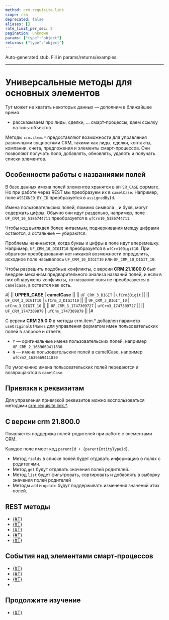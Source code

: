 ```yaml
---
method: crm.requisite.link
scope: crm
deprecated: false
aliases: []
rate_limit_per_sec: 2
pagination: unknown
params: {"type":"object"}
returns: {"type":"object"}
---
```


Auto-generated stub. Fill in params/returns/examples.

---

# Универсальные методы для основных элементов 



Тут может не хватать некоторых данных — дополним в ближайшее время







- рассказываем про лиды, сделки, … смарт-процессы, даем ссылку на типы объектов





Методы `crm.item.*` предоставляют возможности для управления различными сущностями CRM, такими как лиды, сделки, контакты, компании, счета, предложения и элементы смарт-процессов. 
Они позволяют получать поля, добавлять, обновлять, удалять и получать списки элементов.

## Особенности работы с названиями полей

В базе данных имена полей элементов хранятся в `UPPER_CASE` формате. Но при работе через REST мы преобразуем их в `camelCase`. Например, поле `ASSIGNED_BY_ID` преобразуется в `assignedById`.

Имена пользовательских полей, помимо символа `_` и букв, могут содержать цифры. Обычно они идут раздельно, например, поле `UF_CRM_10_5186744711` преобразуется в `ufCrm10_5186744711`.

Чтобы код выглядел более читаемым, подчеркивания между цифрами остаются, а остальные — убираются.

Проблемы начинаются, когда буквы и цифры в поле идут вперемешку. Например, `UF_CRM_10_DIGIT10` преобразуется в `ufCrm10Digit10`. При обратном преобразовании нет никакой возможности определить, исходное поле называлось `UF_CRM_10_DIGIT10` или `UF_CRM_10_DIGIT_10`.

Чтобы разрешить подобные конфликты, с версии **CRM 21.1800.0** был внедрен механизм предварительного анализа названий полей, и если в них обнаружены конфликты, то название поля не преобразуется в `camelCase`, а остается как есть.

#|
|| **UPPER_CASE** | **camelCase** ||
|| `UF_CRM_3_DIGIT` | `ufCrm3Digit` ||
|| `UF_CRM_3_DIGIT10` | `ufCrm_3_DIGIT10` ||
|| `UF_CRM_3_DIGIT_10` | `ufCrm_3_DIGIT_10` ||
|| `UF_CRM_3_1747309727` | `ufCrm3_1747309727` ||
|| `UF_CRM_1747309879` | `ufCrm_1747309879` ||
|#

С версии **CRM 25.0.0** в методы crm.item.* добавлен параметр `useOriginalUfNames` для управления форматом имен пользовательских полей в запросе и ответе: 
- `Y` — оригинальные имена пользовательских полей, например `UF_CRM_2_1639669411830`
- `N` — имена пользовательских полей в camelCase, например `ufCrm2_1639669411830`

По умолчанию имена пользовательских полей передаются и возвращаются в `camelCase`.

## Привязка к реквизитам

Для управления привязкой реквизитов можно воспользоваться методами [crm.requisite.link.*](../requisites/links/index.md).

## С версии crm 21.800.0

Появляется поддержка полей-родителей при работе с элементами CRM.

Каждое поле имеет код `parentId + {parentEntityTypeId}`.

- Метод `fields` в списке полей будет отдавать информацию о полях с родителями.
- Метод `get` будут отдавать значения полей родителей.
- Метод `list` будет фильтровать, сортировать и добавлять в выборку значения полей родителей
- Методы `add` и `update` будут поддерживать изменения значений этих полей.

## REST методы

- [{#T}](crm-item-fields.md)
- [{#T}](crm-item-add.md)
- [{#T}](crm-item-update.md)
- [{#T}](crm-item-delete.md)
- [{#T}](crm-item-list.md)

## События над элементами смарт-процессов

- [{#T}](events/on-crm-dynamic-item-add.md)
- [{#T}](events/on-crm-dynamic-item-update.md)
- [{#T}](events/on-crm-dynamic-item-delete.md)
- 
## Продолжите изучение

- [{#T}](../../../tutorials/crm/how-to-add-crm-objects/how-to-add-user-field-to-spa.md)
